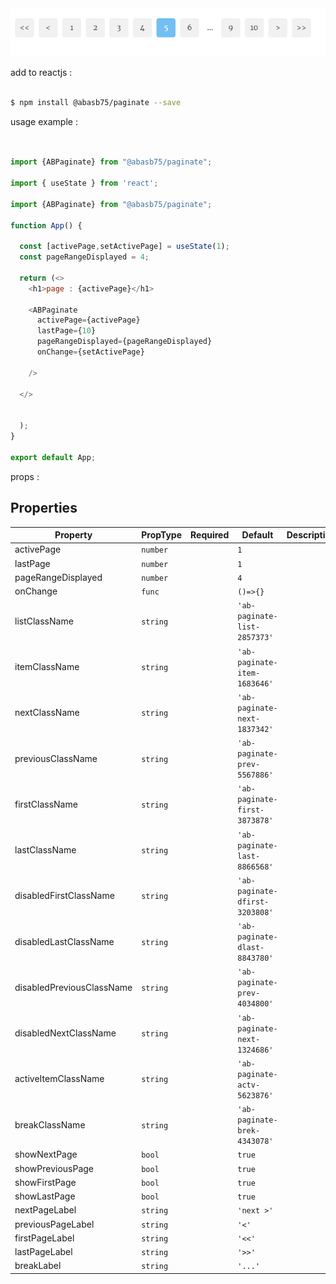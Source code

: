 <img src="files/screen.gif" alt="@abasb75/paginate react js paginate" title="@abasb75/paginate">

add to reactjs :

```sh

$ npm install @abasb75/paginate --save

```

usage example :


```javascript


import {ABPaginate} from "@abasb75/paginate";

import { useState } from 'react';

import {ABPaginate} from "@abasb75/paginate";

function App() {

  const [activePage,setActivePage] = useState(1);
  const pageRangeDisplayed = 4;

  return (<>
    <h1>page : {activePage}</h1>

    <ABPaginate
      activePage={activePage}
      lastPage={10}
      pageRangeDisplayed={pageRangeDisplayed}
      onChange={setActivePage}

    />
    
  </>
    
    
  );
}

export default App;

```


props :

<!-- props-table-start -->
## Properties

| Property | PropType | Required | Default | Description |
|----------|----------|----------|---------|-------------|
| activePage | `number` |  | `1` |  |
| lastPage | `number` |  | `1` |  |
| pageRangeDisplayed | `number` |  | `4` |  |
| onChange | `func` |  | `()=>{}` |  |
| listClassName | `string` |  | `'ab-paginate-list-2857373'` |  |
| itemClassName | `string` |  | `'ab-paginate-item-1683646'` |  |
| nextClassName | `string` |  | `'ab-paginate-next-1837342'` |  |
| previousClassName | `string` |  | `'ab-paginate-prev-5567886'` |  |
| firstClassName | `string` |  | `'ab-paginate-first-3873878'` |  |
| lastClassName | `string` |  | `'ab-paginate-last-8866568'` |  |
| disabledFirstClassName | `string` |  | `'ab-paginate-dfirst-3203808'` |  |
| disabledLastClassName | `string` |  | `'ab-paginate-dlast-8843780'` |  |
| disabledPreviousClassName | `string` |  | `'ab-paginate-prev-4034800'` |  |
| disabledNextClassName | `string` |  | `'ab-paginate-next-1324686'` |  |
| activeItemClassName | `string` |  | `'ab-paginate-actv-5623876'` |  |
| breakClassName | `string` |  | `'ab-paginate-brek-4343078'` |  |
| showNextPage | `bool` |  | `true` |  |
| showPreviousPage | `bool` |  | `true` |  |
| showFirstPage | `bool` |  | `true` |  |
| showLastPage | `bool` |  | `true` |  |
| nextPageLabel | `string` |  | `'next >'` |  |
| previousPageLabel | `string` |  | `'<'` |  |
| firstPageLabel | `string` |  | `'<<'` |  |
| lastPageLabel | `string` |  | `'>>'` |  |
| breakLabel | `string` |  | `'...'` |  |


<!-- props-table-end -->